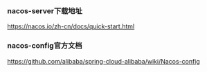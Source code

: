 ### nacos-server下载地址
https://nacos.io/zh-cn/docs/quick-start.html

### nacos-config官方文档
https://github.com/alibaba/spring-cloud-alibaba/wiki/Nacos-config